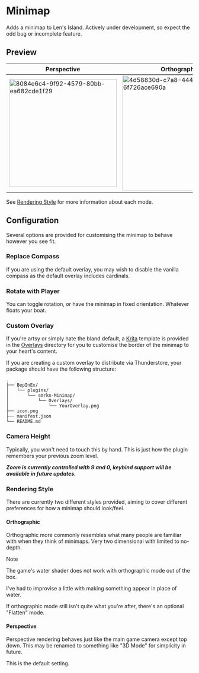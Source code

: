 # Minimap

Adds a minimap to Len's Island. Actively under development, so expect the odd bug or incomplete feature.

## Preview

|Perspective|Orthographic|Orthographic + Flatten|
|-----------|------------|----------------------|
|<img width="290" height="290" alt="8084e6c4-9f92-4579-80bb-ea682cde1f29" src="https://github.com/user-attachments/assets/03eabbe3-bf25-4bbf-86a0-5047252856f2" />|<img width="311" height="311" alt="4d58830d-c7a8-4447-9b56-6f726ace690a" src="https://github.com/user-attachments/assets/4611c790-82c0-4670-bf87-78a9ee74414f" />|<img width="289" height="289" alt="3c8a1c46-766b-4923-9d92-a418f6502614" src="https://github.com/user-attachments/assets/7f5be57d-77d0-4acf-9df2-0adc3cf58404" />|

See [Rendering Style](#rendering-style) for more information about each mode.


## Configuration

Several options are provided for customising the minimap to behave however you see fit.

### Replace Compass

If you are using the default overlay, you may wish to disable the vanilla compass as the default overlay includes cardinals.

### Rotate with Player

You can toggle rotation, or have the minimap in fixed orientation. Whatever floats your boat.

### Custom Overlay

If you're artsy or simply hate the bland default, a [Krita](https://krita.org) template is provided in the [Overlays](Overlays) directory for 
you to customise the border of the minimap to your heart's content.

If you are creating a custom overlay to distribute via Thunderstore, your package should have the following structure:

```
.
├── BepInEx/
│   └── plugins/
│       └── smrkn-Minimap/
│           └── Overlays/
│               └── YourOverlay.png
├── icon.png
├── manifest.json
└── README.md
```

### Camera Height

Typically, you won't need to touch this by hand. This is just how the plugin remembers your previous zoom level.

_**Zoom is currently controlled with 9 and 0, keybind support will be available in future updates.**_

### Rendering Style

There are currently two different styles provided, aiming to cover different preferences for how a minimap should look/feel.

#### Orthographic

Orthographic more commonly resembles what many people are familiar with when they think of minimaps.
Very two dimensional with limited to no-depth.

> [!NOTE]
> The game's water shader does not work with orthographic mode out of the box.
> 
> I've had to improvise a little with making something appear in place of water.

If orthographic mode still isn't quite what you're after, there's an optional "Flatten" mode.

#### Perspective

Perspective rendering behaves just like the main game camera except top down.
This may be renamed to something like "3D Mode" for simplicity in future.

This is the default setting.

